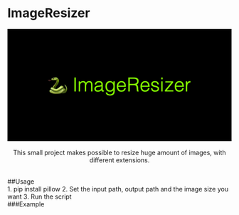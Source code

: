 # ImageResizer
<p align="center">
  <img src="images/ImageResizer.png" />
</p>
<p align="center">This small project makes possible to resize huge amount of images, with different extensions.</p>
<br/>
##Usage
<br/>
1. pip install pillow
2. Set the input path, output path and the image size you want
3. Run the script
<br/>
###Example
<br/>

